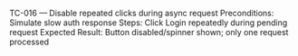 TC-016 — Disable repeated clicks during async request
Preconditions: Simulate slow auth response
Steps: Click Login repeatedly during pending request
Expected Result: Button disabled/spinner shown; only one request processed